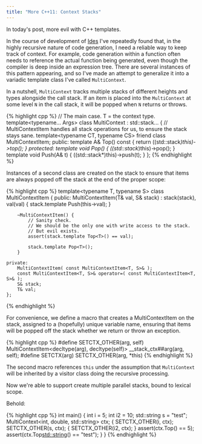 ```yaml
---
title: "More C++11: Context Stacks"
---
```


In today's post, more evil with C++ templates.

In the course of development of [Ides](http://ides-lang.com) I've repeatedly found that, in the highly recursive nature of code generation, I need a reliable way to keep track of context. For example, code generation within a function often needs to reference the actual function being generated, even though the compiler is deep inside an expression tree. There are several instances of this pattern appearing, and so I've made an attempt to generalize it into a variadic template class I've called `MultiContext`.

In a nutshell, `MultiContext` tracks multiple stacks of different heights and types alongside the call stack. If an item is placed into the `MultiContext` at some level `N` in the call stack, it will be popped when `N` returns or throws.

{% highlight cpp %}
    // The main case. T = the context type.
    template<typename... Args>
    class MultiContext : std::stack<Args>... {
        // MultiContextItem handles all stack operations for us, to ensure the stack stays sane.
        template<typename CT, typename CS>
        friend class MultiContextItem;
    public:
        template<typename A>
        A& Top() const { return ((std::stack<A>*)this)->top(); }
    protected:
        template<typename A> void Pop() { ((std::stack<A>*)this)->pop(); }
        template<typename A> void Push(A& t) { ((std::stack<A>*)this)->push(t); }
    };
{% endhighlight %}

Instances of a second class are created on the stack to ensure that items are always popped off the stack at the end of the proper scope:

{% highlight cpp %}
    template<typename T, typename S>
    class MultiContextItem {
    public:
        MultiContextItem(T& val, S& stack)
            : stack(stack), val(val)
        {
            stack.template Push<T>(this->val);
        }

        ~MultiContextItem() {
            // Sanity check.
            // We should be the only one with write access to the stack.
            // But evil exists.
            assert(stack.template Top<T>() == val);

            stack.template Pop<T>();
        }

    private:
        MultiContextItem( const MultiContextItem<T, S>& );
        const MultiContextItem<T, S>& operator=( const MultiContextItem<T, S>& );
        S& stack;
        T& val;
    };
{% endhighlight %}

For convenience, we define a macro that creates a MultiContextItem on the stack, assigned to a (hopefully) unique variable name, ensuring that items will be popped off the stack whether we return or throw an exception.

{% highlight cpp %}
#define SETCTX_OTHER(arg, self) MultiContextItem<decltype(arg), decltype(self)> __stack_ctx##arg(arg, self);
#define SETCTX(arg) SETCTX_OTHER(arg, *this)
{% endhighlight %}

The second macro references `this` under the assumption that `MultiContext` will be inherited by a visitor class doing the recursive processing.

Now we're able to support create multiple parallel stacks, bound to lexical scope.

Behold:

{% highlight cpp %}
int main() {
    int i = 5;
    int i2 = 10;
    std::string s = "test";
    MultiContext<int, double, std::string> ctx;
    {
        SETCTX_OTHER(i, ctx);
        SETCTX_OTHER(s, ctx);
        {
            SETCTX_OTHER(i2, ctx);
        }
        assert(ctx.Top<int>() == 5);
        assert(ctx.Top<std::string>() == "test");
    }
}
{% endhighlight %}
